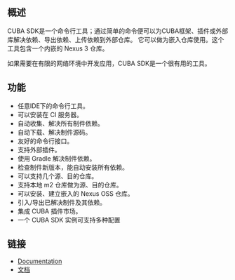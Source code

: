 ## 概述

CUBA SDK是一个命令行工具；通过简单的命令便可以为CUBA框架、插件或外部库解决依赖、导出依赖、上传依赖到外部仓库。 它可以做为嵌入仓库使用。这个工具包含一个内嵌的 Nexus 3 仓库。

如果需要在有限的网络环境中开发应用，CUBA SDK是一个很有用的工具。

## 功能

- 任意IDE下的命令行工具。
- 可以安装在 CI 服务器。
- 自动收集、解决所有制件依赖。
- 自动下载、解决制件源码。
- 友好的命令行接口。
- 支持外部插件。
- 使用 Gradle 解决制件依赖。
- 检查制件新版本，能自动安装所有依赖。
- 可以支持几个源、目的仓库。
- 支持本地 m2 仓库做为源、目的仓库。
- 可以安装、建立嵌入的 Nexus OSS 仓库。
- 引入/导出已解决制件及其依赖。
- 集成 CUBA 插件市场。
- 一个 CUBA SDK 实例可支持多种配置

## 链接
- [Documentation](https://github.com/cuba-platform/cuba-sdk/blob/master/Readme.md)
- [文档](https://github.com/cuba-platform/cuba-sdk/blob/master/Readme.md)
